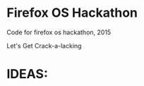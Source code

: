 # Firefox OS Hackathon
Code for firefox os hackathon, 2015

Let's Get Crack-a-lacking

IDEAS:
======